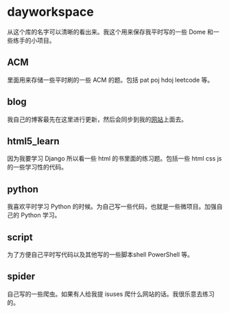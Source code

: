 # dayworkspace

从这个库的名字可以清晰的看出来。我这个用来保存我平时写的一些 Dome 和一些练手的小项目。

## ACM 

里面用来存储一些平时刷的一些 ACM 的题。包括 pat poj hdoj leetcode 等。

## blog

我自己的博客最先在这里进行更新，然后会同步到我的[网站](https://copie.cn)上面去。

## html5_learn

因为我要学习 Django 所以看一些 html 的书里面的练习题。包括一些 html css js 的一些学习性的代码。

## python

我喜欢平时学习 Python 的时候。为自己写一些代码，也就是一些微项目。加强自己的 Python 学习。

## script

为了方便自己平时写代码以及其他写的一些脚本shell PowerShell 等。

## spider

自己写的一些爬虫。如果有人给我提 isuses 爬什么网站的话。我很乐意去练习的。

